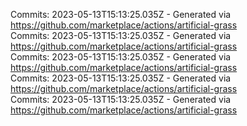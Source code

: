Commits: 2023-05-13T15:13:25.035Z - Generated via https://github.com/marketplace/actions/artificial-grass
<br>
Commits: 2023-05-13T15:13:25.035Z - Generated via https://github.com/marketplace/actions/artificial-grass
<br>
Commits: 2023-05-13T15:13:25.035Z - Generated via https://github.com/marketplace/actions/artificial-grass
<br>
Commits: 2023-05-13T15:13:25.035Z - Generated via https://github.com/marketplace/actions/artificial-grass
<br>
Commits: 2023-05-13T15:13:25.035Z - Generated via https://github.com/marketplace/actions/artificial-grass
<br>
